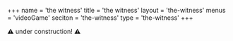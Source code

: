 +++
name = 'the witness'
title = 'the witness'
layout = 'the-witness'
menus = 'videoGame'
seciton = 'the-witness'
type = 'the-witness'
+++

⚠️ under construction! ⚠️